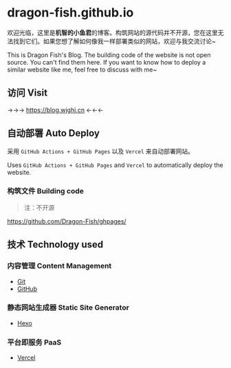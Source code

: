 # dragon-fish.github.io

欢迎光临，这里是**机智的小鱼君**的博客。构筑网站的源代码并不开源，您在这里无法找到它们。如果您想了解如何像我一样部署类似的网站，欢迎与我交流讨论~

This is Dragon Fish's Blog. The building code of the website is not open source. You can't find them here. If you want to know how to deploy a similar website like me, feel free to discuss with me~

## 访问 Visit

→→→ <https://blog.wjghj.cn> ←←←

## 自动部署 Auto Deploy

采用 `GitHub Actions + GitHub Pages` 以及 `Vercel` 来自动部署网站。

Uses `GitHub Actions + GitHub Pages` and `Vercel` to automatically deploy the website.

### 构筑文件 Building code

> 注：不开源

https://github.com/Dragon-Fish/ghpages/

## 技术 Technology used

### 内容管理 Content Management

- [Git](https://git-scm.com/)
- [GitHub](https://github.com/)

### 静态网站生成器 Static Site Generator

- [Hexo](https://hexo.io/)

### 平台即服务 PaaS

- [Vercel](https://www.vercel.com/)
